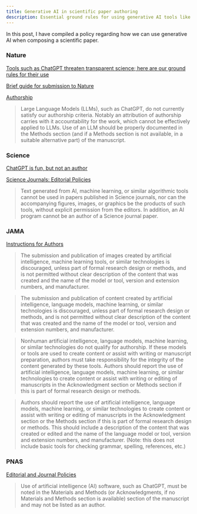 ```yaml
---
title: Generative AI in scientific paper authoring
description: Essential ground rules for using generative AI tools like ChatGPT, large language model, or diffusion model responsibly while writing a scientific paper.
---
```


In this post, I have compiled a policy regarding how we can use generative AI when composing a scientific paper.

### Nature

[Tools such as ChatGPT threaten transparent science; here are our ground rules for their use](https://www.nature.com/articles/d41586-023-00191-1)

[Brief guide for submission to Nature](https://www.nature.com/nature/for-authors/initial-submission)

[Authorship](https://www.nature.com/nature/editorial-policies/authorship)

> Large Language Models (LLMs), such as ChatGPT, do not currently satisfy our authorship criteria. Notably an attribution of authorship carries with it accountability for the work, which cannot be effectively applied to LLMs. Use of an LLM should be properly documented in the Methods section (and if a Methods section is not available, in a suitable alternative part) of the manuscript.

### Science

[ChatGPT is fun, but not an author](https://www.science.org/doi/10.1126/science.adg7879)

[Science Journals: Editorial Policies](https://www.science.org/content/page/science-journals-editorial-policies)

> Text generated from AI, machine learning, or similar algorithmic tools cannot be used in papers published in Science journals, nor can the accompanying figures, images, or graphics be the products of such tools, without explicit permission from the editors. In addition, an AI program cannot be an author of a Science journal paper.

### JAMA

[Instructions for Authors](https://jamanetwork.com/journals/jama/pages/instructions-for-authors)

> The submission and publication of images created by artificial intelligence, machine learning tools, or similar technologies is discouraged, unless part of formal research design or methods, and is not permitted without clear description of the content that was created and the name of the model or tool, version and extension numbers, and manufacturer.

> The submission and publication of content created by artificial intelligence, language models, machine learning, or similar technologies is discouraged, unless part of formal research design or methods, and is not permitted without clear description of the content that was created and the name of the model or tool, version and extension numbers, and manufacturer.

> Nonhuman artificial intelligence, language models, machine learning, or similar technologies do not qualify for authorship. If these models or tools are used to create content or assist with writing or manuscript preparation, authors must take responsibility for the integrity of the content generated by these tools. Authors should report the use of artificial intelligence, language models, machine learning, or similar technologies to create content or assist with writing or editing of manuscripts in the Acknowledgment section or Methods section if this is part of formal research design or methods.

> Authors should report the use of artificial intelligence, language models, machine learning, or similar technologies to create content or assist with writing or editing of manuscripts in the Acknowledgment section or the Methods section if this is part of formal research design or methods. This should include a description of the content that was created or edited and the name of the language model or tool, version and extension numbers, and manufacturer. (Note: this does not include basic tools for checking grammar, spelling, references, etc.)

### PNAS

[Editorial and Journal Policies](https://www.pnas.org/author-center/editorial-and-journal-policies)

> Use of artificial intelligence (AI) software, such as ChatGPT, must be noted in the Materials and Methods (or Acknowledgments, if no Materials and Methods section is available) section of the manuscript and may not be listed as an author.
